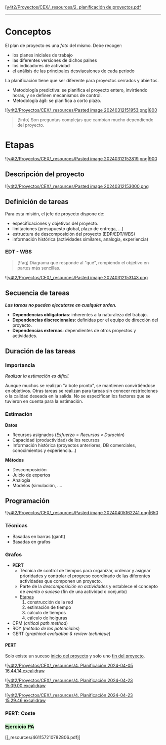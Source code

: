 [[y4t2/Proyectos/CEX/_resources/2. planificación de proyectos.pdf](_resources/2.%20planificaci%C3%B3n%20de%20proyectos.pdf)

---

# Conceptos
El plan de proyecto es una *foto* del mismo. Debe recoger:
- los planes iniciales de trabajo
- las diferentes versiones de dichos palnes
- los indicadores de actividad
- el análisis de las principales desviacaiones de cada periodo

La planificación tiene que ser diferente para proyectos cerrados y abiertos.

 - Metodología predictiva: se planifica el proyecto entero, invirtiendo horas, y se definen mecanismos de control.
 - Metodología ágil: se planifica a corto plazo.

![[y4t2/Proyectos/CEX/_resources/Pasted image 20240312151953.png|800](_resources/Pasted%20image%2020240312151953.png)
> [!info] Son preguntas complejas que cambian mucho dependiendo del proyecto.

# Etapas
![[y4t2/Proyectos/CEX/_resources/Pasted image 20240312152819.png|900](_resources/Pasted%20image%2020240312152819.png)

## Descripción del proyecto
![[y4t2/Proyectos/CEX/_resources/Pasted image 20240312153000.png](_resources/Pasted%20image%2020240312153000.png)

## Definición de tareas
 Para esta misión, el jefe de proyecto dispone de:
 - especificaciones y objetivos del proyecto.
 - limitaciones (presupuesto global, plazo de entrega, ...)
 - estructura de descomposición del proyecto (EDP/EDT/WBS)
 - información histórica (actividades similares, analogía, experiencia)

### EDT - WBS
> [!faq] Diagrama que responde al "qué", rompiendo el objetivo en partes más sencillas.

![[y4t2/Proyectos/CEX/_resources/Pasted image 20240312153143.png](_resources/Pasted%20image%2020240312153143.png)

## Secuencia de tareas
***Las tareas no pueden ejecutarse en cualquier orden.***

- **Dependencias obligatorias**: inherentes a la naturaleza del trabajo.
- **Dependencias discrecionales**: definidas por el equipo de dirección del proyecto.
- **Dependencias externas**: dependientes de otros proyectos y actividades.

## Duración de las tareas
### Importancia
*Realizar la estimación es difícil.*

Aunque muchos se realizan "a bote pronto", se mantienen convirtiéndose en objetivos. Otras tareas se realizan para tareas sin conocer restricciones o la calidad deseada en la salida. No se especifican los factores que se tuvieron en cuenta para la estimación.

### Estimación
**Datos**
- Recursos asignados ($Esfuerzo = Recursos\times Duración$)
- Capacidad (productividad) de los recursos
- Información histórica (proyectos anteriores, DB comerciales, conocimientos y experiencia...)

**Métodos**
- Descomposición
- Juicio de expertos
- Analogía
- Modelos (simulación, ....

## Programación
![[y4t2/Proyectos/CEX/_resources/Pasted image 20240405162241.png|650](_resources/Pasted%20image%2020240405162241.png)

### Técnicas
- Basadas en barras (gantt)
- Basadas en grafos

### Grafos
- **PERT**
	- Técnica de control de tiempos para organizar, ordenar y asignar prioridades y controlar el progreso coordinado de las diferentes actividades que componen un proyecto.
	- Parte de la *descomposición en actividades* y establece el concepto de *evento o suceso* (fin de una actividad o conjunto)
	- <u>Etapas</u>
		1. construcción de la red
		2. estimación de tiempo
		3. cálculo de tiempos
		4. cálculo de holguras
- CPM (*critical path method*)
- ROY (*método de los potenciales*)
- GERT (*graphical evaluation & review technique*) 

#### PERT
Solo existe un suceso <u>inicio del proyecto</u> y solo uno <u>fin del proyecto</u>.

![[y4t2/Proyectos/CEX/_resources/4. Planificación 2024-04-05 16.44.14.excalidraw](_resources/4.%20Planificaci%C3%B3n%202024-04-05%2016.44.14.excalidraw.md)

![[y4t2/Proyectos/CEX/_resources/4. Planificación 2024-04-23 15.09.00.excalidraw](_resources/4.%20Planificaci%C3%B3n%202024-04-23%2015.09.00.excalidraw.md)

![[y4t2/Proyectos/CEX/_resources/4. Planificación 2024-04-23 15.29.46.excalidraw](_resources/4.%20Planificaci%C3%B3n%202024-04-23%2015.29.46.excalidraw.md)

### PERT: Coste

### <mark style="background: #BBFABBA6;">Ejercicio PA</mark>
[[_resources/461157210782806.pdf]]